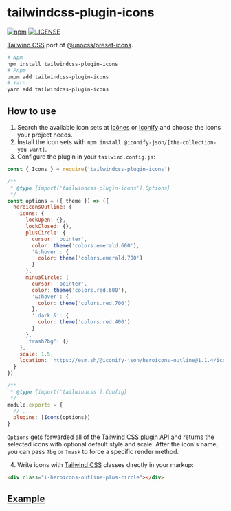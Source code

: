 # tailwindcss-plugin-icons

[![npm](https://badgen.net/npm/v/tailwindcss-plugin-icons)](https://www.npmjs.com/package/tailwindcss-plugin-icons)
[![LICENSE](https://badgen.net/github/license/micromatch/micromatch?color=green)](https://github.com/JensDll/tailwindcss-plugin-icons/blob/main/LICENSE)

[Tailwind CSS](https://tailwindcss.com/docs/installation) port of [@unocss/preset-icons](https://github.com/unocss/unocss/tree/main/packages/preset-icons/).

```bash
# Npm
npm install tailwindcss-plugin-icons
# Pnpm
pnpm add tailwindcss-plugin-icons
# Yarn
yarn add tailwindcss-plugin-icons
```

## How to use

1. Search the available icon sets at [Icônes](https://icones.js.org/collection/all?s=) or [Iconify](https://icon-sets.iconify.design/) and choose the icons your project needs.
2. Install the icon sets with `npm install @iconify-json/[the-collection-you-want]`.
3. Configure the plugin in your `tailwind.config.js`:

```js
const { Icons } = require('tailwindcss-plugin-icons')

/**
 * @type {import('tailwindcss-plugin-icons').Options}
 */
const options = ({ theme }) => ({
  heroiconsOutline: {
    icons: {
      lockOpen: {},
      lockClosed: {},
      plusCircle: {
        cursor: 'pointer',
        color: theme('colors.emerald.600'),
        '&:hover': {
          color: theme('colors.emerald.700')
        }
      },
      minusCircle: {
        cursor: 'pointer',
        color: theme('colors.red.600'),
        '&:hover': {
          color: theme('colors.red.700')
        },
        '.dark &': {
          color: theme('colors.red.400')
        }
      },
      'trash?bg': {}
    },
    scale: 1.5,
    location: 'https://esm.sh/@iconify-json/heroicons-outline@1.1.4/icons.json'
  }
})

/**
 * @type {import('tailwindcss').Config}
 */
module.exports = {
  // ...
  plugins: [Icons(options)]
}
```

`Options` gets forwarded all of the [Tailwind CSS plugin API](https://tailwindcss.com/docs/plugins) and returns the selected icons with optional default style and scale. After the icon's name, you can pass `?bg` or `?mask` to force a specific render method.

<!-- markdownlint-disable-next-line ol-prefix -->
4. Write icons with [Tailwind CSS](https://tailwindcss.com/docs/installation) classes directly in your markup:

```html
<div class="i-heroicons-outline-plus-circle"></div>
```

## [Example](https://stackblitz.com/github/JensDll/tailwindcss-plugin-icons/tree/main/playground/vue?file=tailwind.config.js)
